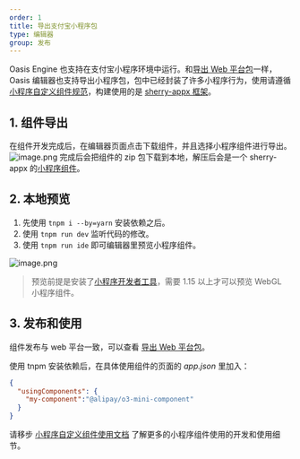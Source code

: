 ```yaml
---
order: 1
title: 导出支付宝小程序包
type: 编辑器
group: 发布
---
```


Oasis Engine 也支持在支付宝小程序环境中运行。和[导出 Web 平台包](${docs}editor-export-web-cn)一样，Oasis 编辑器也支持导出小程序包，包中已经封装了许多小程序行为，使用请遵循[小程序自定义组件规范](https://opendocs.alipay.com/mini/framework/custom-component-overview)，构建使用的是 [sherry-appx 框架](http://sherry.alipay.net/appx/component/component.html#%E5%BF%AB%E9%80%9F%E4%B8%8A%E6%89%8B)。

## 1. 组件导出
在组件开发完成后，在编辑器页面点击下载组件，并且选择小程序组件进行导出。
![image.png](https://gw.alipayobjects.com/mdn/rms_d27172/afts/img/A*eCk_QLgBhRAAAAAAAAAAAAAAARQnAQ)
完成后会把组件的 zip 包下载到本地，解压后会是一个 sherry-appx 的[小程序组件](http://sherry.alipay.net/appx/component/component.html#%E7%9B%AE%E5%BD%95%E7%BB%93%E6%9E%84)。


## 2. 本地预览


1. 先使用 `tnpm i --by=yarn` 安装依赖之后。
1. 使用 `tnpm run dev` 监听代码的修改。
1. 使用 `tnpm run ide` 即可编辑器里预览小程序组件。

![image.png](https://gw.alipayobjects.com/mdn/rms_d27172/afts/img/A*-94OSqZg240AAAAAAAAAAAAAARQnAQ)

> 预览前提是安装了[小程序开发者工具](https://opendocs.alipay.com/mini/ide/download)，需要 1.15 以上才可以预览 WebGL 小程序组件。

## 3. 发布和使用

组件发布与 web 平台一致，可以查看 [导出 Web 平台包](${docs}editor-export-web-cn)。

使用 tnpm 安装依赖后，在具体使用组件的页面的 _app.json_ 里加入：

```json
{
  "usingComponents": {
    "my-component":"@alipay/o3-mini-component"
  }
}
```

请移步 [小程序自定义组件使用文档](https://opendocs.alipay.com/mini/framework/custom-component-overview) 了解更多的小程序组件使用的开发和使用细节。